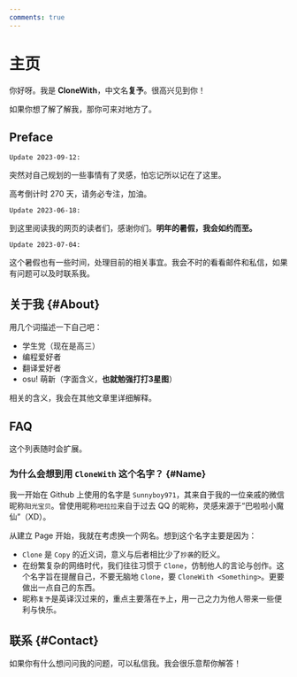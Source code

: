 ```yaml
---
comments: true
---
```


# 主页

你好呀。我是 **CloneWith**，中文名**复予**。很高兴见到你！

如果你想了解了解我，那你可来对地方了。

## Preface

`Update 2023-09-12:`

突然对自己规划的一些事情有了灵感，怕忘记所以记在了这里。

高考倒计时 270 天，请务必专注，加油。

`Update 2023-06-18:`

到这里阅读我的网页的读者们，感谢你们。**明年的暑假，我会如约而至。**

`Update 2023-07-04:`

这个暑假也有一些时间，处理目前的相关事宜。我会不时的看看邮件和私信，如果有问题可以及时联系我。

## 关于我 {#About}

用几个词描述一下自己吧：

- 学生党（现在是高三）
- 编程爱好者
- 翻译爱好者
- osu! 萌新（字面含义，**也就勉强打打3星图**）

相关的含义，我会在其他文章里详细解释。

## FAQ

这个列表随时会扩展。

### 为什么会想到用 `CloneWith` 这个名字？ {#Name}

我一开始在 Github 上使用的名字是 `Sunnyboy971`，其来自于我的一位亲戚的微信昵称`阳光宝贝`。曾使用昵称`吧拉拉`来自于过去 QQ 的昵称，灵感来源于“巴啦啦小魔仙”（XD）。

从建立 Page 开始，我就在考虑换一个网名。想到这个名字主要是因为：

- `Clone` 是 `Copy` 的近义词，意义与后者相比少了`抄袭`的贬义。
- 在纷繁复杂的网络时代，我们往往习惯于 `Clone`，仿制他人的言论与创作。这个名字旨在提醒自己，不要无脑地 `Clone`，要 `CloneWith <Something>`。更要做出一点自己的东西。
- 昵称`复予`是英译汉过来的，重点主要落在`予`上，用一己之力为他人带来一些便利与快乐。

## 联系 {#Contact}

如果你有什么想问问我的问题，可以私信我。我会很乐意帮你解答！

